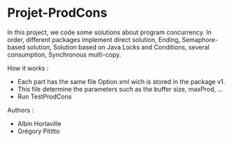 # Projet-ProdCons
In this project, we code some solutions about program concurrency.
In order, different packages implement direct solution, Ending, Semaphore-based solution, Solution based on Java Locks and Conditions, several consumption, Synchronous multi-copy.

How it works :
- Each part has the same file Option.xml wich is stored in the package v1.
- This file determine the parameters such as the buffer size, maxProd, ...
- Run TestProdCons

Authors :
- Albin Horlaville
- Grégory Pititto
